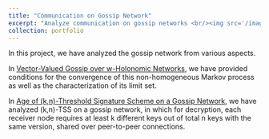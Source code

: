 ```yaml
---
title: "Communication on Gossip Network"
excerpt: "Analyze communication on gossip networks <br/><img src='/images/system_model_Erkan.png'>"
collection: portfolio
---
```


In this project, we have analyzed the gossip network from various aspects.

In [Vector-Valued Gossip over w-Holonomic Networks](https://erkan1863.github.io/publication/2023-11-08-holonomy_over_gossip), we have provided conditions for the convergence of this non-homogeneous Markov process as well as the characterization of its limit set. 

In [Age of (k,n)-Threshold Signature Scheme on a Gossip Network](https://erkan1863.github.io/publication/2024-02-18-age_k_n_TSS_on_gossip), we have analyzed (k,n)-TSS on a gossip network, in which for decryption, each receiver node requires at least k different keys out of total n keys with the same version, shared over peer-to-peer connections. 


